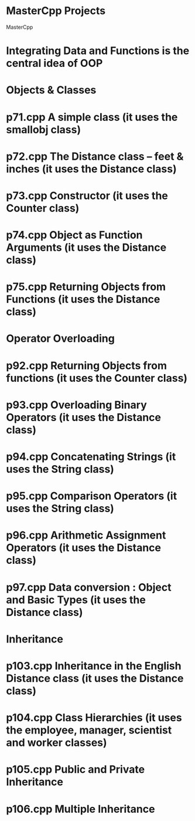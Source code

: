 # MasterCpp Projects
MasterCpp
# Integrating Data and Functions is the central idea of OOP
# Objects & Classes
# p71.cpp 	A simple class (it uses the smallobj class)
# p72.cpp 	The Distance class – feet & inches (it uses the Distance class)
# p73.cpp 	Constructor (it uses the Counter class)
# p74.cpp	Object as Function Arguments (it uses the Distance class)
# p75.cpp	Returning Objects from Functions (it uses the Distance class)
# Operator Overloading
# p92.cpp	Returning Objects from functions (it uses the Counter class)
# p93.cpp	Overloading Binary Operators (it uses the Distance class)
# p94.cpp	Concatenating Strings (it uses the String class)
# p95.cpp	Comparison Operators (it uses the String class)
# p96.cpp	Arithmetic Assignment Operators (it uses the Distance class)
# p97.cpp	Data conversion : Object and Basic Types (it uses the Distance class)
# Inheritance
# p103.cpp	Inheritance in the English Distance class (it uses the Distance class)
# p104.cpp	Class Hierarchies (it uses the employee, manager, scientist and worker classes)
# p105.cpp  Public and Private Inheritance
# p106.cpp  Multiple Inheritance
